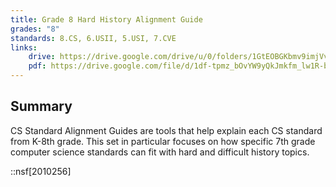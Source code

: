 ```yaml
---
title: Grade 8 Hard History Alignment Guide
grades: "8"
standards: 8.CS, 6.USII, 5.USI, 7.CVE
links:
    drive: https://drive.google.com/drive/u/0/folders/1GtEOBGKbmv9imjVveN0OzRkWD271jRxn
    pdf: https://drive.google.com/file/d/1df-tpmz_bOvYW9yQkJmkfm_lw1R-bvzA/view?usp=drive_link
---
```


## Summary

CS Standard Alignment Guides are tools that help explain each CS standard from K-8th grade. This set in particular focuses on how specific 7th grade computer science standards can fit with hard and difficult history topics.

::nsf[2010256]